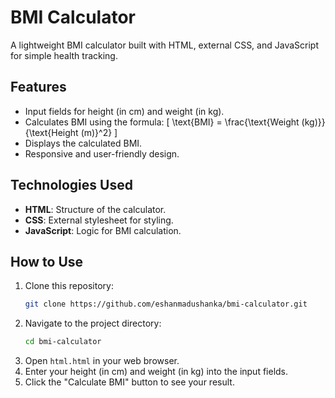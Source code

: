# BMI Calculator

A lightweight BMI calculator built with HTML, external CSS, and JavaScript for simple health tracking.

## Features
- Input fields for height (in cm) and weight (in kg).
- Calculates BMI using the formula: 
  \[
  \text{BMI} = \frac{\text{Weight (kg)}}{\text{Height (m)}^2}
  \]
- Displays the calculated BMI.
- Responsive and user-friendly design.

## Technologies Used
- **HTML**: Structure of the calculator.
- **CSS**: External stylesheet for styling.
- **JavaScript**: Logic for BMI calculation.

## How to Use
1. Clone this repository:
   ```bash
   git clone https://github.com/eshanmadushanka/bmi-calculator.git
   ```
2. Navigate to the project directory:
   ```bash
   cd bmi-calculator
   ```
3. Open `html.html` in your web browser.
4. Enter your height (in cm) and weight (in kg) into the input fields.
5. Click the "Calculate BMI" button to see your result.
